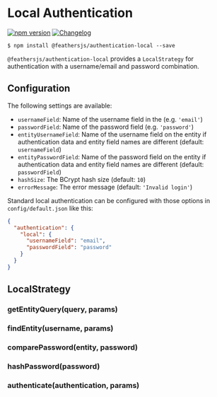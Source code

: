# Local Authentication

[![npm version](https://img.shields.io/npm/v/@feathersjs/authentication-local.png?style=flat-square)](https://www.npmjs.com/package/@feathersjs/authentication-local)
[![Changelog](https://img.shields.io/badge/changelog-.md-blue.png?style=flat-square)](https://github.com/feathersjs/feathers/blob/master/packages/authentication-local/CHANGELOG.md)

```
$ npm install @feathersjs/authentication-local --save
```

`@feathersjs/authentication-local` provides a `LocalStrategy` for authentication with a username/email and password combination.

## Configuration

The following settings are available:

- `usernameField`: Name of the username field in the (e.g. `'email'`)
- `passwordField`: Name of the password field (e.g. `'password'`)
- `entityUsernameField`: Name of the username field on the entity if authentication data and entity field names are different (default: `usernameField`)
- `entityPasswordField`: Name of the password field on the entity if authentication data and entity field names are different (default: `passwordField`)
- `hashSize`: The BCrypt hash size (default: `10`)
- `errorMessage`: The error message (default: `'Invalid login'`)

Standard local authentication can be configured with those options in `config/default.json` like this:

```json
{
  "authentication": {
    "local": {
      "usernameField": "email",
      "passwordField": "password"
    }
  }
}
```

## LocalStrategy

### getEntityQuery(query, params)

### findEntity(username, params)

### comparePassword(entity, password)

### hashPassword(password)

### authenticate(authentication, params)
